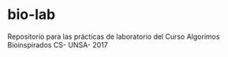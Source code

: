 # bio-lab

Repositorio para las prácticas de laboratorio del Curso Algorimos Bioinspirados
CS- UNSA- 2017
